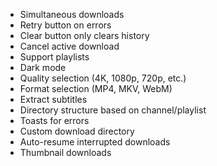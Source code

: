 - Simultaneous downloads
- Retry button on errors
- Clear button only clears history
- Cancel active download
- Support playlists
- Dark mode
- Quality selection (4K, 1080p, 720p, etc.)
- Format selection (MP4, MKV, WebM)
- Extract subtitles
- Directory structure based on channel/playlist
- Toasts for errors
- Custom download directory
- Auto-resume interrupted downloads
- Thumbnail downloads